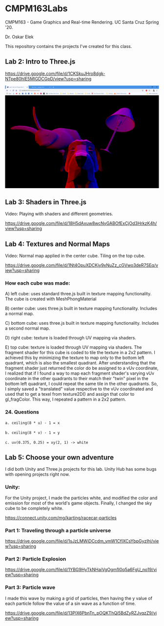 # CMPM163Labs
CMPM163 - Game Graphics and Real-time Rendering. UC Santa Cruz Spring '20.

Dr. Oskar Elek

This repository contains the projects I've created for this class.

## Lab 2: Intro to Three.js
https://drive.google.com/file/d/1CKSkuJHro8dgk-NTpe80hlE5MIGDCGpD/view?usp=sharing

![alt text](https://github.com/LawTam/CMPM163Labs/blob/master/Lab2/lab2_screenshot.png)


## Lab 3: Shaders in Three.js
Video: Playing with shaders and different geometries.

https://drive.google.com/file/d/18H5dAxuw8wcNyGABOfExCjOd3HrkzK4h/view?usp=sharing


## Lab 4: Textures and Normal Maps
Video: Normal map applied in the center cube. Tiling on the top cube.

https://drive.google.com/file/d/1Nt4OpuXDCKjy9xNuZz_cGVwo3deR7SEq/view?usp=sharing
    
    
### How each cube was made:

A) left cube: uses standard three.js built in texture mapping functionality. The cube is created with MeshPhongMaterial

B) center cube: uses three.js built in texture mapping functionality. Includes a normal map.

C) bottom cube: uses three.js built in texture mapping functionality. Includes a second normal map.

D) right cube: texture is loaded through UV mapping via shaders. 

E) top cube: texture is loaded through UV mapping via shaders. The fragment shader for this cube is coded to tile the texture in a 2x2 pattern. I achieved this by minimizing the texture to map only to the bottom left quadrant, which is also the smallest quadrant. After understanding that the fragment shader just returned the color do be assigned to a vUv coordinate, I realized that if I found a way to map each fragment shader's varying vUv coordinate in the other quadrants to their match their "twin" pixel in the bottom left quadrant, I could repeat the same tile in the other quadrants. So, I simply saved a "translated" value respective to the vUv coordinated and used that to get a texel from texture2D() and assign that color to gl_fragColor. This way, I repeated a pattern in a 2x2 pattern.

### 24. Questions

    a. ceiling(8 * u) - 1 = x
    
    b. ceiling(8 * v) - 1 = y
    
    c. uv(0.375, 0.25) = xy(2, 1) -> white
    
## Lab 5: Choose your own adventure
I did both Unity and Three.js projects for this lab. Unity Hub has some bugs with opening projects right now. 

### Unity: 
For the Unity project, I made the particles white, and modified the color and emission for most of the world's game objects. Finally, I changed the sky cube to be completely white.

https://connect.unity.com/mg/karting/racecar-particles

### Part 1: Traveling through a particle universe
https://drive.google.com/file/d/1sJzLMWiDCcdm_ymW1CflXCsYbpGyzIhj/view?usp=sharing

### Part 2: Particle Explosion
https://drive.google.com/file/d/1YBG9HyTkNHaiVgOgm1I0q5a6FgU_no19/view?usp=sharing

### Part 3: Particle wave
I made this wave by making a grid of particles, then having the y value of each particle follow the value of a sin wave as a function of time.

https://drive.google.com/file/d/13PIX6PbnTn_pOQKThQi5BdZyRZJvqzZ9/view?usp=sharing
